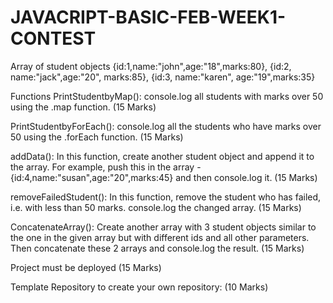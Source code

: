 # JAVACRIPT-BASIC-FEB-WEEK1-CONTEST

Array of student objects
{id:1,name:"john",age:"18",marks:80}, {id:2, name:"jack",age:"20", marks:85}, {id:3, name:"karen", age:"19",marks:35}

Functions
PrintStudentbyMap(): console.log all students with marks over 50 using the .map function. (15 Marks)

PrintStudentbyForEach(): console.log all the students who have marks over 50 using the .forEach function. (15 Marks)

addData(): In this function, create another student object and append it to the array. For example, push this in the array - {id:4,name:"susan",age:"20",marks:45} and then console.log it. (15 Marks)

removeFailedStudent(): In this function, remove the student who has failed, i.e. with less than 50 marks. console.log the changed array. (15 Marks)

ConcatenateArray(): Create another array with 3 student objects similar to the one in the given array but with different ids and all other parameters. Then concatenate these 2 arrays and console.log the result. (15 Marks)

Project must be deployed (15 Marks)

Template Repository to create your own repository: (10 Marks)
